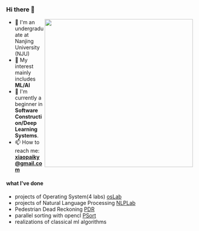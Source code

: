 ### Hi there 👋

<!--
**sorceryyy/sorceryyy** is a ✨ _special_ ✨ repository because its `README.md` (this file) appears on your GitHub profile.

Here are some ideas to get you started:
-->
<a href="#">
<img align="right" src='https://github-readme-stats.vercel.app/api/top-langs/?username=sorceryyy&layout=compact&hide=html,java' width="400px" />
</a>

- 🏫 I'm an undergraduate at Nanjing University (NJU)
- 💬 My interest mainly includes **ML/AI**
- 🌱 I'm currently a beginner in **Software Construction/Deep Learning Systems**.
- 📫 How to reach me: **xiaopaiky@gmail.com**

#### what I've done
* projects of Operating System(4 labs) [osLab](https://github.com/sorceryyy/os_labs)
* projects of Natural Language Processing [NLPLab](https://github.com/sorceryyy/nlp_lab)
* Pedestrian Dead Reckoning [PDR](https://github.com/sorceryyy/aml)
* parallel sorting with opencl [PSort](https://github.com/sorceryyy/pa_compute)
* realizations of classical ml algorithms




